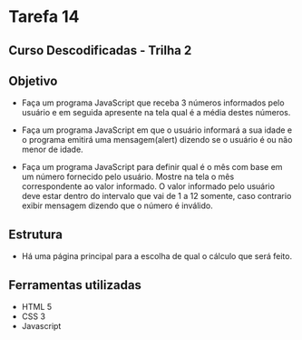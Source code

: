 # Tarefa 14

## Curso Descodificadas - Trilha 2

## Objetivo

- Faça um programa JavaScript que receba 3 números informados pelo usuário e em seguida apresente na tela qual é a média destes números. 

- Faça um programa JavaScript em que o usuário informará a sua idade e o programa emitirá uma mensagem(alert) dizendo se o usuário é ou não menor de idade. 

- Faça um programa JavaScript para definir qual é o mês com base em um número fornecido pelo usuário. Mostre na tela o mês correspondente ao valor informado. O valor informado pelo usuário deve estar dentro do intervalo que vai de 1 a 12 somente, caso contrario exibir mensagem dizendo que o número é inválido.
 
 ## Estrutura
  - Há uma página principal para a escolha de qual o cálculo que será feito.
 
 ## Ferramentas utilizadas
 - HTML 5
 - CSS 3
 - Javascript
